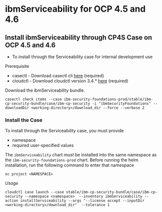 # ibmServiceability for OCP 4.5 and 4.6

## Install ibmServiceability through CP4S Case on OCP 4.5 and 4.6

- To install through the Serviceability case for internal development use

Prerequisite

- casectl - Download casectl cli [here](https://github.ibm.com/CloudPakOpenContent/case-spec-cli/releases) (required)
- cloudctl - Download cloudctl version 3.4.* [here](https://github.com/IBM/cloud-pak-cli/releases/) (required)

Download the ibmServiceability bundle.
```
casectl check items --case ibm-security-foundations-prod/stable/ibm-cp-security-bundle/case/ibm-cp-security -i "ibmSecurityFoundations" --downloadDir <working-directory>/download_dir --force --verbose 2
```


### Install the Case

To install through the Serviceability case, you must provide
- namespace
- required user-specified values


The `ibmServiceability` chart _must_ be installed into the same namespace as the `ibm-security-foundations-prod` chart. Before running the helm installation, run the following command to enter that namespace
```
oc project <NAMESPACE>
```

*Usage* 

```
cloudctl case launch --case stable/ibm-cp-security-bundle/case/ibm-cp-security --namespace <namespace>  --inventory ibmServiceability --action installServiceability --args "--license accept --inputDir  <working-directory>/download_dir"  --tolerance 1
```
